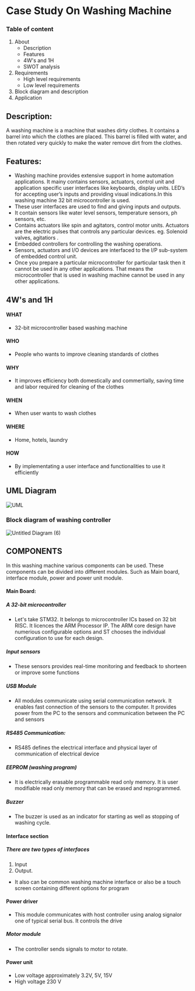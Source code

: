 # Case Study On Washing Machine

### Table of content
1. About
    - Description
    - Features
    - 4W's and 1H
    - SWOT analysis
2. Requirements
    - High level requirements
    - Low level requirements
3. Block diagram and description
4. Application



## Description:
A washing machine is a machine that washes dirty clothes. It contains a barrel into which the clothes are placed. This barrel is filled with water, and then rotated very quickly to make the water remove dirt from the clothes.

## Features: 

- Washing machine provides extensive support in home automation applications. It mainy contains sensors, actuators, control unit and application specific user interfaces like keyboards, display units. LED’s for accepting user’s inputs and providing visual indications.In this washing machine 32 bit microcontroller is used.
- These user interfaces are used to find and  giving inputs and outputs.
- It contain sensors like water level sensors, temperature sensors, ph sensors, etc.
- Contains actuators like spin and agitators, control motor units. Actuators are the electric pulses that controls any particular devices. eg. Solenoid valves, agitatiors .
- Embedded controllers for controlling the washing operations.
- Sensors, actuators and I/O devices are interfaced to the I/P sub-system of embedded control unit.
- Once you prepare a particular microcontroller for particular task then it cannot be used in any other applications. That means the microcontroller that is used in washing machine cannot be used in any other applications.

## 4W's and 1H

#### WHAT
- 32-bit microcontroller based washing machine
#### WHO
- People who wants to improve cleaning standards of clothes 
#### WHY
- It improves efficiency both domestically and commertially, saving time and labor required for cleaning of the clothes
#### WHEN
- When user wants to wash clothes
#### WHERE
- Home, hotels, laundry
#### HOW
- By implementating a user interface and functionalities to use it efficiently





## UML Diagram
![UML](https://user-images.githubusercontent.com/93757351/154840281-45c67ba9-cd24-411d-b5d7-d5b80f4f3621.JPG)

### Block diagram of washing controller
![Untitled Diagram (6)](https://user-images.githubusercontent.com/93757351/154830924-320d5f71-0366-4eb7-b7e6-9157d8710dff.jpg)


## COMPONENTS
In this washing machine various components can be used. These components can be divided into different modules.
Such as Main board, interface module, power and power unit module.
#### Main Board:
##### A 32-bit microcontroller 
- Let's take STM32. It belongs to microcontroller ICs based on 32 bit RISC. It licences the ARM Processor IP. The ARM core design have numerious configurable options and ST chooses the individual configuration to use for each design.
##### Input sensors 
- These sensors provides real-time monitoring and feedback to shorteen or improve some functions
##### USB Module 
- All modules communicate using serial communication network. It enables fast connection of the sensors to the computer. It provides power from the PC to the sensors and communication between the PC and sensors
##### RS485 Communication: 
- RS485 defines the electrical interface and physical layer of communication of electrical device
##### EEPROM (washing program) 
- It is electrically erasable programmable read only memory. It is user modifiable read only memory that can be erased and reprogrammed.
##### Buzzer 
- The buzzer is used as an indicator for starting as well as stopping of washing cycle.
#### Interface section 
##### There are two types of interfaces 
1. Input 
2. Output.
-  It also can be common washing machine interface or also be a touch screen containing different options for program
#### Power driver 
- This module communicates with host controller using analog signalor one of typical serial bus. It controls the drive
##### Motor module 
- The controller sends signals to motor to rotate.  
#### Power unit
- Low voltage approximately 3.2V, 5V, 15V
- High voltage 230 V



